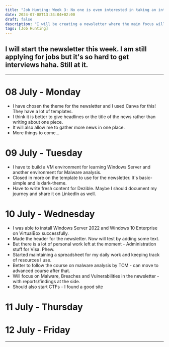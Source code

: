 ```yaml
---
title: "Job Hunting: Week 3: No one is even interested in taking an interview. Wow. But I will make something of my own and they will see."
date: 2024-07-08T13:34:04+02:00
draft: false
description: "I will be creating a newsletter where the main focus will be cybersecurity news (of course). The catch is... there will also be a tutorial related to a skill/tool/technology. The aim is that the newletter is relevant to a broader category of people including both technical and non-technical audience."
tags: [Job Hunting]
---
```




## I will start the newsletter this week. I am still applying for jobs but it's so hard to get interviews haha. Still at it.
---

# 08 July - Monday

- I have chosen the theme for the newsletter and I used Canva for this! They have a lot of templates.
- I think it is better to give headlines or the title of the news rather than writing about one piece.
- It will also allow me to gather more news in one place.
- More things to come...

# 09 July - Tuesday

- I have to build a VM environment for learning Windows Server and another environment for Malware analysis.
- Closed in more on the template to use for the newsletter. It's basic-simple and is dark-theme.
- Have to write fresh content for Dezible. Maybe I should document my journey and share it on LinkedIn as well.


# 10 July - Wednesday

- I was able to install Windows Server 2022 and Windows 10 Enterprise on VirtualBox successfully.
- Made the header for the newsletter. Now will test by adding some text.
- But there is a lot of personal work left at the moment - Administration stuff for Visa. Phew.
- Started maintaining a spreadsheet for my daily work and keeping track of resources I use.
- Better to follow the course on malware analysis by TCM - can move to advanced course after that.
- Will focus on Malware, Breaches and Vulnerabilities in the newsletter - with reports/findings at the side.
- Should also start CTFs - I found a good site

# 11 July - Thursday


# 12 July - Friday



---
